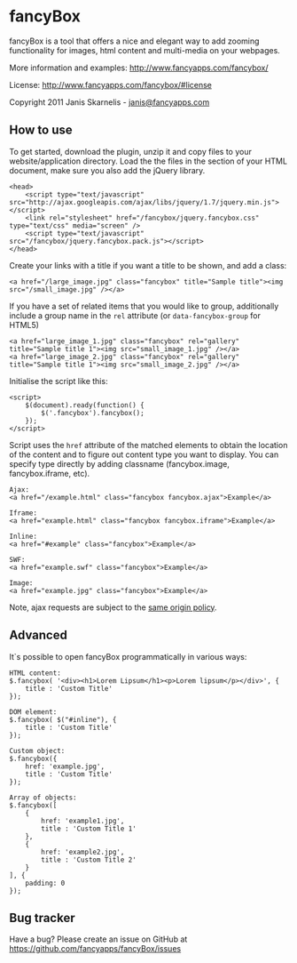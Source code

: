 fancyBox
========

fancyBox is a tool that offers a nice and elegant way to add zooming functionality for images, html content and multi-media on your webpages.

More information and examples: http://www.fancyapps.com/fancybox/

License: http://www.fancyapps.com/fancybox/#license

Copyright 2011 Janis Skarnelis - janis@fancyapps.com


How to use
----------

To get started, download the plugin, unzip it and copy files to your website/application directory. 
Load the the files in the <head> section of your HTML document, make sure you also add the jQuery library.

    <head>
        <script type="text/javascript" src="http://ajax.googleapis.com/ajax/libs/jquery/1.7/jquery.min.js"></script>
        <link rel="stylesheet" href="/fancybox/jquery.fancybox.css" type="text/css" media="screen" />
        <script type="text/javascript" src="/fancybox/jquery.fancybox.pack.js"></script>
    </head>

Create your links with a title if you want a title to be shown, and add a class:

    <a href="/large_image.jpg" class="fancybox" title="Sample title"><img src="/small_image.jpg" /></a>

If you have a set of related items that you would like to group, 
additionally include a group name in the `rel` attribute (or `data-fancybox-group` for HTML5)

    <a href="large_image_1.jpg" class="fancybox" rel="gallery" title="Sample title 1"><img src="small_image_1.jpg" /></a>
    <a href="large_image_2.jpg" class="fancybox" rel="gallery" title="Sample title 1"><img src="small_image_2.jpg" /></a>

Initialise the script like this:

    <script>
        $(document).ready(function() {
            $('.fancybox').fancybox();
        });
    </script>

Script uses the `href` attribute of the matched elements to obtain the location of the content and to figure out content type you want to display. You can specify type directly by adding classname (fancybox.image, fancybox.iframe, etc).

    Ajax:
    <a href="/example.html" class="fancybox fancybox.ajax">Example</a>

    Iframe:
    <a href="example.html" class="fancybox fancybox.iframe">Example</a>

    Inline:
    <a href="#example" class="fancybox">Example</a>

    SWF:
    <a href="example.swf" class="fancybox">Example</a>

    Image:
    <a href="example.jpg" class="fancybox">Example</a>

Note, ajax requests are subject to the [same origin policy](http://en.wikipedia.org/wiki/Same_origin_policy).

Advanced
--------
It`s possible to open fancyBox programmatically in various ways:

    HTML content:
    $.fancybox( '<div><h1>Lorem Lipsum</h1><p>Lorem lipsum</p></div>', {
        title : 'Custom Title'
    });

    DOM element:
    $.fancybox( $("#inline"), {
        title : 'Custom Title'
    });

    Custom object:
    $.fancybox({
        href: 'example.jpg',
        title : 'Custom Title'
    });

    Array of objects:
    $.fancybox([
        {
            href: 'example1.jpg',
            title : 'Custom Title 1'
        },
        {
            href: 'example2.jpg',
            title : 'Custom Title 2'
        }
    ], {
        padding: 0    
    });


Bug tracker
-----------

Have a bug? Please create an issue on GitHub at https://github.com/fancyapps/fancyBox/issues